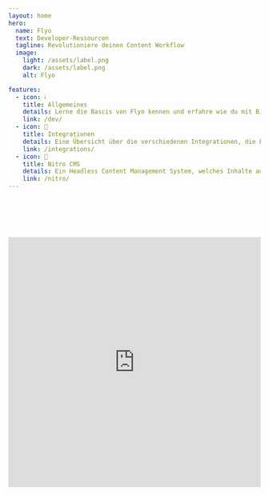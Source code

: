 ```yaml
---
layout: home
hero:
  name: Flyo
  text: Developer-Ressourcen
  tagline: Revolutioniere deinen Content Workflow
  image:
    light: /assets/label.png
    dark: /assets/label.png
    alt: Flyo

features:
  - icon: ℹ️
    title: Allgemeines
    details: Lerne die Bascis von Flyo kennen und erfahre wie du mit Bildern, Metriken, Mapping und mehr arbeiten kannst.
    link: /dev/
  - icon: 📢
    title: Integrationen
    details: Eine Übersicht über die verschiedenen Integrationen, die Flyo anbietet und wie du sie in deinem Projekt nutzen kannst.
    link: /integrations/
  - icon: 🐼
    title: Nitro CMS
    details: Ein Headless Content Management System, welches Inhalte aus Entitäten und klassische, statische Inhaltselemente verbindet.
    link: /nitro/
---
```



<iframe style="width:100%; margin-top:80px;"  height="500" src="https://www.youtube.com/embed/t8TwaPgkSLI?si=8QmFFLc_o-MegHyz" title="YouTube video player" frameborder="0" allow="accelerometer; autoplay; clipboard-write; encrypted-media; gyroscope; picture-in-picture; web-share" referrerpolicy="strict-origin-when-cross-origin" allowfullscreen></iframe>